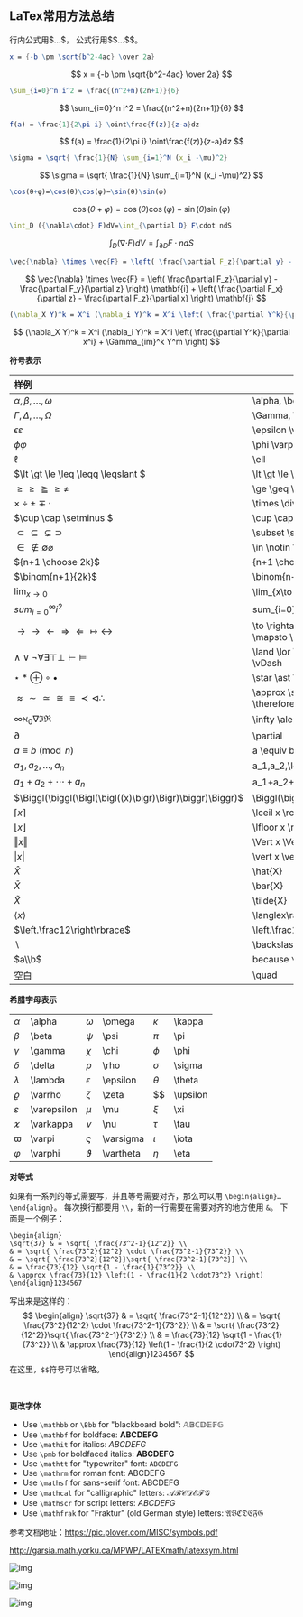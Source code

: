 ## LaTex常用方法总结

行内公式用\$...\$， 公式行用\$\$...\$\$。

```mathematica
x = {-b \pm \sqrt{b^2-4ac} \over 2a}
```

$$
x = {-b \pm \sqrt{b^2-4ac} \over 2a}
$$



```mathematica
\sum_{i=0}^n i^2 = \frac{(n^2+n)(2n+1)}{6}
```

$$
\sum_{i=0}^n i^2 = \frac{(n^2+n)(2n+1)}{6}
$$



```mathematica
f(a) = \frac{1}{2\pi i} \oint\frac{f(z)}{z-a}dz
```

$$
f(a) = \frac{1}{2\pi i} \oint\frac{f(z)}{z-a}dz
$$



```mathematica
\sigma = \sqrt{ \frac{1}{N} \sum_{i=1}^N (x_i -\mu)^2}
```

$$
\sigma = \sqrt{ \frac{1}{N} \sum_{i=1}^N (x_i -\mu)^2}
$$

```mathematica
\cos(θ+φ)=\cos(θ)\cos(φ)−\sin(θ)\sin(φ)
```

$$
\cos(θ+φ)=\cos(θ)\cos(φ)−\sin(θ)\sin(φ)
$$



```mathematica
\int_D ({\nabla\cdot} F)dV=\int_{\partial D} F\cdot ndS
```

$$
\int_D ({\nabla\cdot} F)dV=\int_{\partial D} F\cdot ndS
$$



```mathematica
\vec{\nabla} \times \vec{F} = \left( \frac{\partial F_z}{\partial y} - \frac{\partial F_y}{\partial z} \right) \mathbf{i}  + \left( \frac{\partial F_x}{\partial z} - \frac{\partial F_z}{\partial x} \right) \mathbf{j}
```

$$
\vec{\nabla} \times \vec{F} =   \left( \frac{\partial F_z}{\partial y} - \frac{\partial F_y}{\partial z} \right) \mathbf{i}         + \left( \frac{\partial F_x}{\partial z} - \frac{\partial F_z}{\partial x} \right) \mathbf{j}
$$



```mathematica
(\nabla_X Y)^k = X^i (\nabla_i Y)^k = X^i \left( \frac{\partial Y^k}{\partial x^i} + \Gamma_{im}^k Y^m \right)
```

$$
(\nabla_X Y)^k = X^i (\nabla_i Y)^k = X^i \left( \frac{\partial Y^k}{\partial x^i} + \Gamma_{im}^k Y^m \right)
$$



**符号表示**

| 样例                                                         | 公式                                                         |
| :----------------------------------------------------------- | ------------------------------------------------------------ |
| $\alpha, \beta, …, \omega$                                   | \alpha, \beta, …, \omega                                     |
| $\Gamma, \Delta, …, \Omega$                                  | \Gamma, \Delta, …, \Omega                                    |
| $\epsilon  \varepsilon$                                      | \epsilon \varepsilon                                         |
| $\phi  \varphi$                                              | \phi \varphi                                                 |
| $\ell$                                                       | \ell                                                         |
| $\lt \gt \le \leq \leqq \leqslant $                          | \lt \gt \le \leq \leqq \leqslant                             |
| $\ge \geq \geqq \geqslant \neq$                              | \ge \geq \geqq \geqslant \neq                                |
| $\times \div \pm \mp \cdot$                                  | \times \div \pm \mp \cdot                                    |
| $\cup \cap \setminus $                                       | \cup \cap \setminus                                          |
| $\subset \subseteq \subsetneq \supset$                       | \subset \subseteq \subsetneq \supset                         |
| $\in \notin \emptyset \varnothing$                           | \in \notin \emptyset \varnothing                             |
| ${n+1 \choose 2k}$                                           | {n+1 \choose 2k}                                             |
| $\binom{n+1}{2k}$                                            | \binom{n+1}{2k}                                              |
| $\lim_{x\to 0}$                                              | \lim_{x\to 0}                                                |
| $sum_{i=0}^\infty i^2$                                       | sum_{i=0}^\infty i^2                                         |
| $\to \rightarrow \leftarrow \Rightarrow \Leftarrow \mapsto \leftrightarrow$ | \to \rightarrow \leftarrow \Rightarrow \Leftarrow \mapsto \leftrightarrow |
| $\land \lor \lnot \forall \exists \top \bot \vdash \vDash$   | \land \lor \lnot \forall \exists \top \bot \vdash \vDash     |
| $\star \ast \oplus \circ \bullet$                            | \star \ast \oplus \circ \bullet                              |
| $\approx \sim \simeq \cong \equiv \prec \lhd \therefore$     | \approx \sim \simeq \cong \equiv \prec \lhd \therefore       |
| $\infty \aleph_0 \nabla \Im \Re$                             | \infty \aleph_0 \nabla  \Im \Re                              |
| $\partial$                                                   | \partial                                                     |
| $a\equiv b\pmod n$                                           | a \equiv b \pmod n                                           |
| $a_1,a_2,\ldots,a_n$                                         | a_1,a_2,\ldots,a_n                                           |
| $a_1+a_2+\cdots+a_n$                                         | a_1+a_2+\cdots+a_n                                           |
| $\Biggl(\biggl(\Bigl(\bigl((x)\bigr)\Bigr)\biggr)\Biggr)$    | \Biggl(\biggl(\Bigl(\bigl((x)\bigr)\Bigr)\biggr)\Biggr)      |
| $\lceil x \rceil$                                            | \lceil x \rceil                                              |
| $\lfloor x \rfloor$                                          | \lfloor x \rfloor                                            |
| $\Vert{x}\Vert$                                              | \Vert x \Vert                                                |
| $\vert x \vert$                                              | \vert x \vert                                                |
| $\hat{X}$                                                    | \hat{X}                                                      |
| $\bar{X}$                                                    | \bar{X}                                                      |
| $\tilde X$                                                   | \tilde{X}                                                    |
| $\langle{x}\rangle$                                          | \langlex\rangle                                              |
| $\left.\frac12\right\rbrace$                                 | \left.\frac12\right\rbrace                                   |
| $\backslash$                                                 | \backslash                                                   |
| $a\\b$                                                       | because `\\` is for a new line.                              |
| 空白                                                         | \quad                                                        |

 

**希腊字母表示**

|               |             |             |           |          |          |
| ------------- | ----------- | ----------- | --------- | -------- | -------- |
| $\alpha$      | \alpha      | $\omega$    | \omega    | $\kappa$ | \kappa   |
| $\beta$       | \beta       | $\psi$      | \psi      | $\pi$    | \pi      |
| $\gamma$      | \gamma      | $\chi$      | \chi      | $\phi$   | \phi     |
| $\delta$      | \delta      | $\rho$      | \rho      | $\sigma$ | \sigma   |
| $\lambda$     | \lambda     | $\epsilon$  | \epsilon  | $\theta$ | \theta   |
| $\varrho$     | \varrho     | $\zeta$     | \zeta     | $$       | \upsilon |
| $\varepsilon$ | \varepsilon | $\mu$       | \mu       | $\xi$    | \xi      |
| $\varkappa$   | \varkappa   | $\nu$       | \nu       | $\tau$   | \tau     |
| $\varpi$      | \varpi      | $\varsigma$ | \varsigma | $\iota$  | \iota    |
| $\varphi$     | \varphi     | $\vartheta$ | \vartheta | $\eta$   | \eta     |



**对等式**

如果有一系列的等式需要写，并且等号需要对齐，那么可以用 `\begin{align}…\end{align}`。
每次换行都要用 `\\`，新的一行需要在需要对齐的地方使用 `&`。
下面是一个例子：

```
\begin{align}
\sqrt{37} & = \sqrt{ \frac{73^2-1}{12^2}} \\
& = \sqrt{ \frac{73^2}{12^2} \cdot \frac{73^2-1}{73^2}} \\ 
& = \sqrt{ \frac{73^2}{12^2}}\sqrt{ \frac{73^2-1}{73^2}} \\
& = \frac{73}{12} \sqrt{1 - \frac{1}{73^2}} \\ 
& \approx \frac{73}{12} \left(1 - \frac{1}{2 \cdot73^2} \right)
\end{align}1234567
```

写出来是这样的：
$$
\begin{align}
\sqrt{37} & = \sqrt{ \frac{73^2-1}{12^2}} \\
& = \sqrt{ \frac{73^2}{12^2} \cdot \frac{73^2-1}{73^2}} \\ 
& = \sqrt{ \frac{73^2}{12^2}}\sqrt{ \frac{73^2-1}{73^2}} \\
& = \frac{73}{12} \sqrt{1 - \frac{1}{73^2}} \\ 
& \approx \frac{73}{12} \left(1 - \frac{1}{2 \cdot73^2} \right)
\end{align}1234567
$$
在这里，`$$`符号可以省略。

​       

  **更改字体**

- Use `\mathbb` or `\Bbb` for "blackboard bold": $\mathbb{ABCDEFG}$
- Use `\mathbf` for boldface: $\mathbf{ABCDEFG}$
- Use `\mathit` for italics: $\mathit{ABCDEFG}$
- Use `\pmb` for boldfaced italics: $\pmb{ABCDEFG}$
- Use `\mathtt` for "typewriter" font: $\mathtt{ABCDEFG}$
- Use `\mathrm` for roman font: $\mathrm{ABCDEFG}$
- Use `\mathsf` for sans-serif font: $\mathsf{ABCDEFG}$
- Use `\mathcal` for "calligraphic" letters: $\mathcal{ABCDEFG}$
- Use `\mathscr` for script letters: $\mathit{ABCDEFG}$
- Use `\mathfrak` for "Fraktur" (old German style) letters: $\mathfrak{ABCDEFG}$



参考文档地址：https://pic.plover.com/MISC/symbols.pdf

http://garsia.math.yorku.ca/MPWP/LATEXmath/latexsym.html

 

![img](http://garsia.math.yorku.ca/MPWP/LATEXmath/arrow1.gif)

![img](http://garsia.math.yorku.ca/MPWP/LATEXmath/relation1.gif)

![img](http://garsia.math.yorku.ca/MPWP/LATEXmath/relation2.gif)

